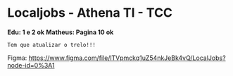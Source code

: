 # Localjobs - Athena TI - TCC

**Edu: 1 e 2 ok**
**Matheus: Pagina 10 ok**




```
Tem que atualizar o trelo!!!
```

Figma: https://www.figma.com/file/lTVpmckq1uZ54nkJeBk4vQ/LocalJobs?node-id=0%3A1